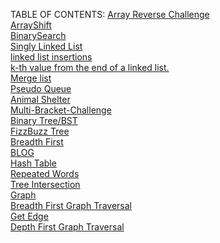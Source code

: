 TABLE OF CONTENTS:
<a href="./code401challenges/pages/challenge1.md">Array Reverse Challenge</a><br>
<a href="./code401challenges/pages/challenge2.md">ArrayShift</a><br>
<a href="./code401challenges/pages/challenge3.md">BinarySearch</a><br>
<a href="./code401challenges/pages/challenge4.md">Singly Linked List</a><br>
<a href="./code401challenges/pages/challenge5.md">linked list insertions</a><br>
<a href="./code401challenges/pages/challenge7.md">k-th value from the end of a linked list.</a><br>
<a href="./code401challenges/pages/challenge8.md">Merge list</a><br>
<a href="./code401challenges/pages/challenge11.md">Pseudo Queue</a><br>
<a href="./code401challenges/pages/challenge12.md">Animal Shelter</a><br>
<a href="./code401challenges/pages/challenge13.md">Multi-Bracket-Challenge</a><br>
<a href="./code401challenges/pages/challenge15.md">Binary Tree/BST</a><br>
<a href="./code401challenges/pages/challenge16.md">FizzBuzz Tree</a><br>
<a href="./code401challenges/pages/challenge17.md">Breadth First</a><br>
<a href="./code401challenges/pages/blog.md">BLOG</a><br>
<a href="./code401challenges/pages/challenge30.md">Hash Table</a><br>
<a href="./code401challenges/pages/challenge31.md">Repeated Words</a><br>
<a href="./code401challenges/pages/challenge32.md">Tree Intersection</a><br>
<a href="./code401challenges/pages/challenge35.md">Graph</a><br>
<a href="./code401challenges/pages/challenge36.md">Breadth First Graph Traversal</a><br>
<a href="./code401challenges/pages/challenge37.md">Get Edge</a><br>
<a href="./code401challenges/pages/challenge38.md">Depth First Graph Traversal</a><br>